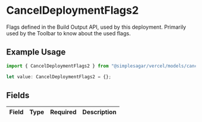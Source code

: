 # CancelDeploymentFlags2

Flags defined in the Build Output API, used by this deployment. Primarily used by the Toolbar to know about the used flags.

## Example Usage

```typescript
import { CancelDeploymentFlags2 } from "@simplesagar/vercel/models/canceldeploymentop.js";

let value: CancelDeploymentFlags2 = {};
```

## Fields

| Field       | Type        | Required    | Description |
| ----------- | ----------- | ----------- | ----------- |